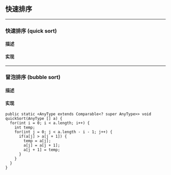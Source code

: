 ## 快速排序
***

### 快速排序 (quick sort)
#### 描述
#### 实现
***

### 冒泡排序 (bubble sort)
#### 描述
#### 实现
```
public static <AnyType extends Comparable<? super AnyType>> void quickSort(AnyType [] a) {
  for(int i = 0; i < a.length; i++) {
    int temp;
    for(int j = 0; j < a.length - i - 1; j++) {
      if(a[j] > a[j + 1]) {
        temp = a[j];
        a[j] = a[j + 1];
        a[j + 1] = temp;
      }
    }
  }
}
```
